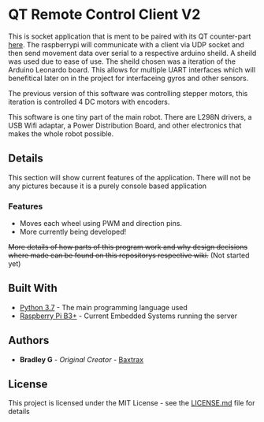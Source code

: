 # QT Remote Control Client V2

This is socket application that is ment to be paired with its QT counter-part [here](https://github.com/baxtrax/QT-Remote-Control-Server_V2). The raspberrypi will communicate with a client via UDP socket and then send movement data over serial to a respective arduino sheild. A sheild was used due to ease of use. The sheild chosen was a iteration of the Arduino Leonardo board. This allows for multiple UART interfaces which will benefitical later on in the project for interfaceing gyros and other sensors.

The previous version of this software was controlling stepper motors, this iteration is controlled 4 DC motors with encoders.

This software is one tiny part of the main robot. There are L298N drivers, a USB Wifi adaptar, a Power Distribution Board, and other electronics that makes the whole robot possible.

## Details

This section will show current features of the application. There will not be any pictures because it is a purely console based application

### Features
* Moves each wheel using PWM and direction pins.
* More currently being developed!

~~More details of how parts of this program work and why design decisions where made can be found on this repositorys respective wiki.~~ (Not started yet)

## Built With

* [Python 3.7](https://www.python.org/downloads/release/python-370/) - The main programming language used
* [Raspberry Pi B3+](https://www.raspberrypi.org/products/raspberry-pi-3-model-b-plus/) - Current Embedded Systems running the server

## Authors

* **Bradley G** - *Original Creator* - [Baxtrax](https://github.com/baxtrax)

## License

This project is licensed under the MIT License - see the [LICENSE.md](LICENSE.md) file for details

